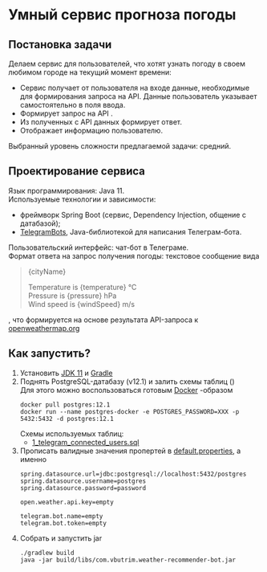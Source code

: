 
# Умный сервис прогноза погоды

## Постановка задачи
Делаем сервис для пользователей, что хотят узнать погоду в своем любимом городе на текущий момент времени:
- Сервис получает от пользователя на входе данные, необходимые для формирования запроса на API. Данные
пользователь указывает самостоятельно в поля ввода.
- Формирует запрос на API .
- Из полученных с API данных формирует ответ.
- Отображает информацию пользователю.

Выбранный уровень сложности предлагаемой задачи: средний.

## Проектирование сервиса
Язык программирования: Java 11.<br/>
Используемые технологии и зависимости:
* фреймворк Spring Boot (сервис, Dependency Injection, общение с датабазой); 
* [TelegramBots](https://github.com/rubenlagus/TelegramBots), Java-библиотекой для написания Телеграм-бота.<br/>

Пользовательский интерфейс: чат-бот в Телеграме.<br/>
Формат ответа на запрос получения погоды: текстовое сообщение вида
> {cityName}
>  
> Temperature is {temperature} °C<br/>
> Pressure is {pressure} hPa <br/>
>  Wind speed is {windSpeed} m/s <br/>

, что формируется на основе результата API-запроса к [openweathermap.org](https://openweathermap.org/)


## Как запустить?
1. Установить [JDK 11](https://www.oracle.com/java/technologies/javase-jdk11-downloads.html) 
и [Gradle](https://gradle.org/install/)
1. Поднять PostgreSQL-датабазу (v12.1) и залить схемы таблиц () <br/>
    Для этого можно воспользоваться готовым [Docker](https://www.docker.com/get-started) -образом
    ```(shell script)
    docker pull postgres:12.1
    docker run --name postgres-docker -e POSTGRES_PASSWORD=XXX -p 5432:5432 -d postgres:12.1
    ```
    Схемы используемых таблиц:
    * [1_telegram_connected_users.sql](src/main/resources/1_telegram_connected_users.sql)
1. Прописать валидные значения пропертей в [default.properties](src/main/resources/default.properties), 
а именно
    ```(shell script)
   spring.datasource.url=jdbc:postgresql://localhost:5432/postgres
   spring.datasource.username=postgres
   spring.datasource.password=password
   
   open.weather.api.key=empty
   
   telegram.bot.name=empty
   telegram.bot.token=empty
    ```
1. Собрать и запустить jar
    ```(shell script)
   ./gradlew build
   java -jar build/libs/com.vbutrim.weather-recommender-bot.jar
    ```